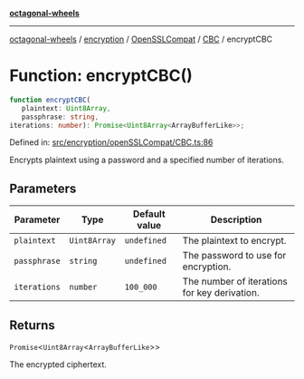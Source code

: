 [**octagonal-wheels**](../../../../README.md)

***

[octagonal-wheels](../../../../modules.md) / [encryption](../../../README.md) / [OpenSSLCompat](../../README.md) / [CBC](../README.md) / encryptCBC

# Function: encryptCBC()

```ts
function encryptCBC(
   plaintext: Uint8Array, 
   passphrase: string, 
iterations: number): Promise<Uint8Array<ArrayBufferLike>>;
```

Defined in: [src/encryption/openSSLCompat/CBC.ts:86](https://github.com/vrtmrz/octagonal-wheels/blob/main/src/encryption/openSSLCompat/CBC.ts#L86)

Encrypts plaintext using a password and a specified number of iterations.

## Parameters

| Parameter | Type | Default value | Description |
| ------ | ------ | ------ | ------ |
| `plaintext` | `Uint8Array` | `undefined` | The plaintext to encrypt. |
| `passphrase` | `string` | `undefined` | The password to use for encryption. |
| `iterations` | `number` | `100_000` | The number of iterations for key derivation. |

## Returns

`Promise`\<`Uint8Array`\<`ArrayBufferLike`\>\>

The encrypted ciphertext.
